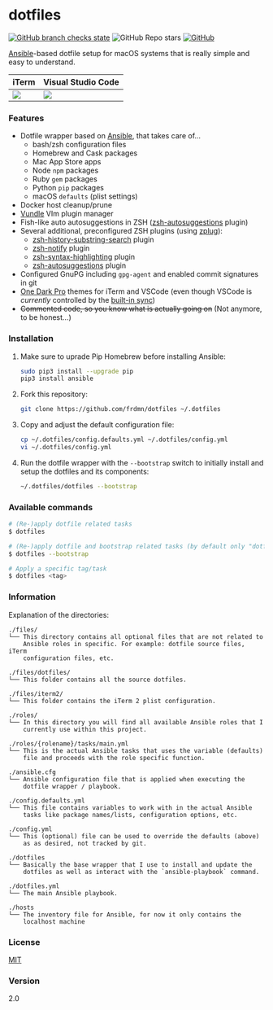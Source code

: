dotfiles
========

[![GitHub branch checks state](https://img.shields.io/github/checks-status/frdmn/dotfiles/master)](https://github.com/frdmn/dotfiles/actions/workflows/ci.yml)
![GitHub Repo stars](https://img.shields.io/github/stars/frdmn/dotfiles)
[![GitHub](https://img.shields.io/github/license/frdmn/dotfiles)](https://github.com/frdmn/dotfiles)

[Ansible](https://www.ansible.com/)-based dotfile setup for macOS systems that is really simple and easy to understand.

iTerm | Visual Studio Code
--- | ---
[![](https://asciinema.org/a/cPPgWS3Ju2twoyl7U5UfFYOYI.svg)](https://asciinema.org/a/cPPgWS3Ju2twoyl7U5UfFYOYI) <center></center> | ![](https://i.imgur.com/abpdBUY.png)

### Features

* Dotfile wrapper based on [Ansible](https://www.ansible.com/), that takes care of...
    * bash/zsh configuration files
    * Homebrew and Cask packages
    * Mac App Store apps
    * Node `npm` packages
    * Ruby `gem` packages
    * Python `pip` packages
    * macOS `defaults` (plist settings)
* Docker host cleanup/prune
* [Vundle](https://github.com/gmarik/Vundle.vim) VIm plugin manager
* Fish-like auto autosuggestions in ZSH ([zsh-autosuggestions](https://github.com/tarruda/zsh-autosuggestions) plugin)
* Several additional, preconfigured ZSH plugins (using [zplug](https://github.com/zplug/zplug)):
    * [zsh-history-substring-search](https://github.com/zsh-users/zsh-history-substring-search) plugin
    * [zsh-notify](https://github.com/marzocchi/zsh-notify) plugin
    * [zsh-syntax-highlighting](https://github.com/zsh-users/zsh-notify) plugin
    * [zsh-autosuggestions](https://github.com/tarruda/zsh-autosuggestions) plugin
* Configured GnuPG including `gpg-agent` and enabled commit signatures in git
* [One Dark Pro](https://github.com/Binaryify/OneDark-Pro) themes for iTerm and VSCode (even though VSCode is _currently_ controlled by the [built-in sync](https://code.visualstudio.com/docs/editor/settings-sync))
* ~~Commented code, so you know what is actually going on~~ (Not anymore, to be honest...)

### Installation

1. Make sure to uprade Pip Homebrew before installing Ansible:

    ```bash
    sudo pip3 install --upgrade pip
    pip3 install ansible
    ```

2. Fork this repository:

    ```bash
    git clone https://github.com/frdmn/dotfiles ~/.dotfiles
    ```

3. Copy and adjust the default configuration file:

    ```bash
    cp ~/.dotfiles/config.defaults.yml ~/.dotfiles/config.yml
    vi ~/.dotfiles/config.yml
    ```

4. Run the dotfile wrapper with the `--bootstrap` switch to initially install and setup the dotfiles and its components:

    ```bash
    ~/.dotfiles/dotfiles --bootstrap
    ```

### Available commands

```bash
# (Re-)apply dotfile related tasks
$ dotfiles

# (Re-)apply dotfile and bootstrap related tasks (by default only "dotfiles" will be execated when not specifying --botstrap)
$ dotfiles --bootstrap

# Apply a specific tag/task
$ dotfiles <tag>
```

### Information

Explanation of the directories:

```
./files/
└── This directory contains all optional files that are not related to
    Ansible roles in specific. For example: dotfile source files, iTerm
    configuration files, etc.

./files/dotfiles/
└── This folder contains all the source dotfiles.

./files/iterm2/
└── This folder contains the iTerm 2 plist configuration.

./roles/
└── In this directory you will find all available Ansible roles that I
    currently use within this project.

./roles/{rolename}/tasks/main.yml
└── This is the actual Ansible tasks that uses the variable (defaults)
    file and proceeds with the role specific function.

./ansible.cfg
└── Ansible configuration file that is applied when executing the
    dotfile wrapper / playbook.

./config.defaults.yml
└── This file contains variables to work with in the actual Ansible
    tasks like package names/lists, configuration options, etc.

./config.yml
└── This (optional) file can be used to override the defaults (above)
    as as desired, not tracked by git.

./dotfiles
└── Basically the base wrapper that I use to install and update the
    dotfiles as well as interact with the `ansible-playbook` command.

./dotfiles.yml
└── The main Ansible playbook.

./hosts
└── The inventory file for Ansible, for now it only contains the
    localhost machine
```

### License

[MIT](LICENSE)

### Version

2.0
